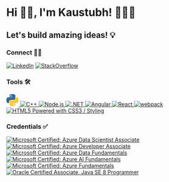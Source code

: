<!--
**LordKa0S/LordKa0S** is a ✨ _special_ ✨ repository because its `README.md` (this file) appears on your GitHub profile.

Here are some ideas to get you started:

- 🔭 I’m currently working on ...
- 🌱 I’m currently learning ...
- 👯 I’m looking to collaborate on ...
- 🤔 I’m looking for help with ...
- 💬 Ask me about ...
- 📫 How to reach me: ...
- 😄 Pronouns: ...
- ⚡ Fun fact: ...
-->

# Hi 👋🏽, I'm Kaustubh! 👨🏾‍💻
## Let's build amazing ideas! 💡
### Connect 🤝🏽
<a href="https://www.linkedin.com/in/kaustubhbadrike/" target="_blank"><img src="https://content.linkedin.com/content/dam/me/business/en-us/amp/brand-site/v2/bg/LI-Bug.svg.original.svg" height="32" alt="LinkedIn"  title="LinkedIn" /></a>
<a href="https://stackoverflow.com/users/8944414/kaustubh-badrike" target="_blank"><img src="https://raw.githubusercontent.com/StackExchange/Stacks-Icons/production/src/Icon/LogoGlyph.svg" height="32" alt="StackOverflow" title="StackOverflow" /></a>
### Tools 🛠
<a href="https://www.python.org/" target="_blank">
  <img src="https://raw.githubusercontent.com/python/cpython/main/PC/icons/logo.svg" height="32" alt="Python" title="Python" />
</a>
<a href="https://isocpp.org/" target="_blank">
  <img src="https://raw.githubusercontent.com/isocpp/logos/master/cpp_logo.svg" height="32" alt="C++" title="C++" />
</a>
<a href="https://nodejs.org/" target="_blank">
  <img src="https://nodejs.org/static/images/logo-hexagon.svg" height="32" alt="Node.js" title="Node.js" />
</a>
<a href="https://dotnet.microsoft.com/" target="_blank">
  <img src="https://raw.githubusercontent.com/dotnet/brand/main/logo/dotnet-logo.svg" height="32" alt=".NET" title=".NET" />
</a>
<a href="https://angular.io/" target="_blank">
  <img src="https://angular.io/assets/images/logos/angular/angular.svg" height="32" alt="Angular" title="Angular" />
</a>
<a href="https://reactjs.org/" target="_blank">
  <img src="https://raw.githubusercontent.com/reactjs/reactjs.org/main/src/icons/logo.svg" height="32" alt="React" title="React" />
</a>
<a href="https://webpack.js.org/" target="_blank">
  <img src="https://raw.githubusercontent.com/webpack/media/master/logo/icon.svg" height="32" alt="webpack" title="webpack" />
</a>
<a href="http://www.w3.org/html/logo/">
  <img src="https://www.w3.org/html/logo/badge/html5-badge-h-css3.png" height="32" alt="HTML5 Powered with CSS3 / Styling" title="HTML5 Powered with CSS3 / Styling">
</a>

### Credentials ✅
<!--START_SECTION:badges-->

[![Microsoft Certified: Azure Data Scientist Associate](https://images.credly.com/size/110x110/images/5c8fca38-b0d2-49e5-9ad2-f3f8e79b327f/azure-data-scientist-associate-600x600.png)](http://www.credly.com/badges/04448282-526f-40a1-9902-b4e5bd6a28a3 "Microsoft Certified: Azure Data Scientist Associate")
[![Microsoft Certified: Azure Developer Associate](https://images.credly.com/size/110x110/images/63316b60-f62d-4e51-aacc-c23cb850089c/azure-developer-associate-600x600.png)](http://www.credly.com/badges/e6a1d6b1-9774-4174-b281-b7682322a426 "Microsoft Certified: Azure Developer Associate")
[![Microsoft Certified: Azure Data Fundamentals](https://images.credly.com/size/110x110/images/70eb1e3f-d4de-4377-a062-b20fb29594ea/azure-data-fundamentals-600x600.png)](http://www.credly.com/badges/fe1a56f4-572e-47e1-9fe9-56f8f688a2ab "Microsoft Certified: Azure Data Fundamentals")
[![Microsoft Certified: Azure AI Fundamentals](https://images.credly.com/size/110x110/images/4136ced8-75d5-4afb-8677-40b6236e2672/azure-ai-fundamentals-600x600.png)](http://www.credly.com/badges/01aaa1a5-b3d4-4b2f-81e5-21e32c4c8c82 "Microsoft Certified: Azure AI Fundamentals")
[![Microsoft Certified: Azure Fundamentals](https://images.credly.com/size/110x110/images/6a254dad-77e5-4e71-8049-94e5c7a15981/azure-fundamentals-600x600.png)](http://www.credly.com/badges/0a89c1fe-a1b4-4829-ab8d-d81e9b18e684 "Microsoft Certified: Azure Fundamentals")
[![Oracle Certified Associate, Java SE 8 Programmer](https://images.credly.com/size/110x110/images/a9848abf-f8bd-474d-a9b4-6086da11a916/Oracle_Associates_Badge__1_.png)](http://www.credly.com/badges/d159eb3c-25f9-4b30-aa1f-3a370d4ce4ea "Oracle Certified Associate, Java SE 8 Programmer")
<!--END_SECTION:badges-->
